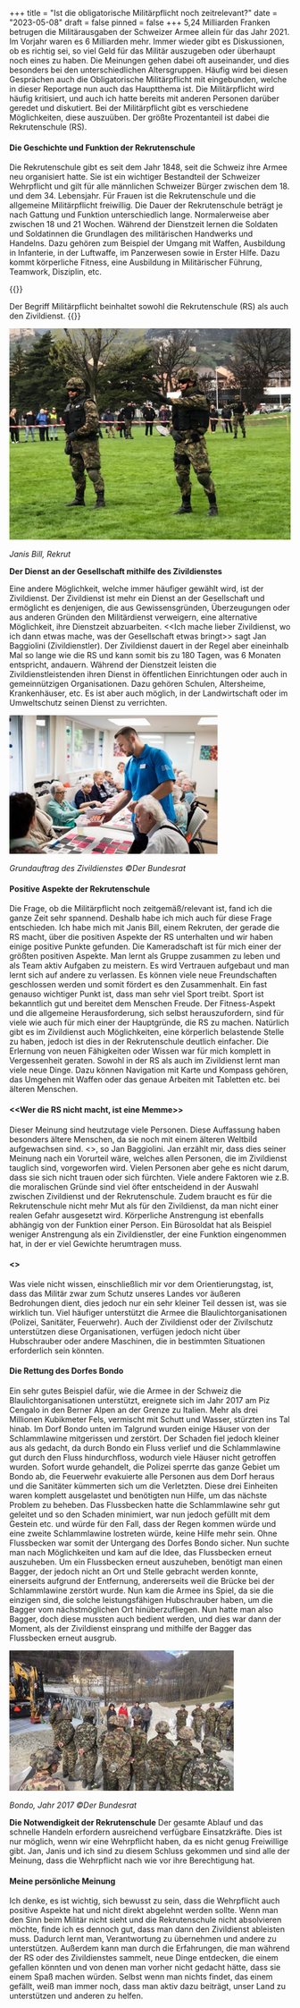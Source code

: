 +++
title = "Ist die obligatorische Militärpflicht noch zeitrelevant?"
date = "2023-05-08"
draft = false
pinned = false
+++
5,24 Milliarden Franken betrugen die Militärausgaben der Schweizer Armee allein für das Jahr 2021. Im Vorjahr waren es 6 Milliarden mehr. Immer wieder gibt es Diskussionen, ob es richtig sei, so viel Geld für das Militär auszugeben oder überhaupt noch eines zu haben. Die Meinungen gehen dabei oft auseinander, und dies besonders bei den unterschiedlichen Altersgruppen. Häufig wird bei diesen Gesprächen auch die Obligatorische Militärpflicht mit eingebunden, welche in dieser Reportage nun auch das Hauptthema ist. Die Militärpflicht wird häufig kritisiert, und auch ich hatte bereits mit anderen Personen darüber geredet und diskutiert. Bei der Militärpflicht gibt es verschiedene Möglichkeiten, diese auszuüben. Der größte Prozentanteil ist dabei die Rekrutenschule (RS).

#### **Die Geschichte und Funktion der Rekrutenschule**

Die Rekrutenschule gibt es seit dem Jahr 1848, seit die Schweiz ihre Armee neu organisiert hatte. Sie ist ein wichtiger Bestandteil der Schweizer Wehrpflicht und gilt für alle männlichen Schweizer Bürger zwischen dem 18. und dem 34. Lebensjahr. Für Frauen ist die Rekrutenschule und die allgemeine Militärpflicht freiwillig. Die Dauer der Rekrutenschule beträgt je nach Gattung und Funktion unterschiedlich lange. Normalerweise aber zwischen 18 und 21 Wochen. Während der Dienstzeit lernen die Soldaten und Soldatinnen die Grundlagen des militärischen Handwerks und Handelns. Dazu gehören zum Beispiel der Umgang mit Waffen, Ausbildung in Infanterie, in der Luftwaffe, im Panzerwesen sowie in Erster Hilfe. Dazu kommt körperliche Fitness, eine Ausbildung in Militärischer Führung, Teamwork, Disziplin, etc.

{{<box>}}

Der Begriff Militärpflicht beinhaltet sowohl die Rekrutenschule (RS) als auch den Zivildienst.
{{</box>}}

![](whatsapp-bild-2023-05-08-um-06.45.24.jpg)

*Janis Bill, Rekrut*

**Der Dienst an der Gesellschaft mithilfe des Zivildienstes**

Eine andere Möglichkeit, welche immer häufiger gewählt wird, ist der Zivildienst. Der Zivildienst ist mehr ein Dienst an der Gesellschaft und ermöglicht es denjenigen, die aus Gewissensgründen, Überzeugungen oder aus anderen Gründen den Militärdienst verweigern, eine alternative Möglichkeit, ihre Dienstzeit abzuarbeiten. <<Ich mache lieber Zivildienst, wo ich dann etwas mache, was der Gesellschaft etwas bringt>> sagt Jan Baggiolini (Zivildienstler). Der Zivildienst dauert in der Regel aber eineinhalb Mal so lange wie die RS und kann somit bis zu 180 Tagen, was 6 Monaten entspricht, andauern. Während der Dienstzeit leisten die Zivildienstleistenden ihren Dienst in öffentlichen Einrichtungen oder auch in gemeinnützigen Organisationen. Dazu gehören Schulen, Altersheime, Krankenhäuser, etc. Es ist aber auch möglich, in der Landwirtschaft oder im Umweltschutz seinen Dienst zu verrichten.

![](whatsapp-bild-2023-05-08-um-08.50.32.jpg)

*Grundauftrag des Zivildienstes                                                                                                                               ©Der Bundesrat*

#### **Positive Aspekte der Rekrutenschule**

Die Frage, ob die Militärpflicht noch zeitgemäß/relevant ist, fand ich die ganze Zeit sehr spannend. Deshalb habe ich mich auch für diese Frage entschieden. Ich habe mich mit Janis Bill, einem Rekruten, der gerade die RS macht, über die positiven Aspekte der RS unterhalten und wir haben einige positive Punkte gefunden. Die Kameradschaft ist für mich einer der größten positiven Aspekte. Man lernt als Gruppe zusammen zu leben und als Team aktiv Aufgaben zu meistern. Es wird Vertrauen aufgebaut und man lernt sich auf andere zu verlassen. Es können viele neue Freundschaften geschlossen werden und somit fördert es den Zusammenhalt. Ein fast genauso wichtiger Punkt ist, dass man sehr viel Sport treibt. Sport ist bekanntlich gut und bereitet dem Menschen Freude. Der Fitness-Aspekt und die allgemeine Herausforderung, sich selbst herauszufordern, sind für viele wie auch für mich einer der Hauptgründe, die RS zu machen. Natürlich gibt es im Zivildienst auch Möglichkeiten, eine körperlich belastende Stelle zu haben, jedoch ist dies in der Rekrutenschule deutlich einfacher. Die Erlernung von neuen Fähigkeiten oder Wissen war für mich komplett in Vergessenheit geraten. Sowohl in der RS als auch im Zivildienst lernt man viele neue Dinge. Dazu können Navigation mit Karte und Kompass gehören, das Umgehen mit Waffen oder das genaue Arbeiten mit Tabletten etc. bei älteren Menschen.

#### **<<Wer die RS nicht macht, ist eine Memme>>**

Dieser Meinung sind heutzutage viele Personen. Diese Auffassung haben besonders ältere Menschen, da sie noch mit einem älteren Weltbild aufgewachsen sind. <<In dieser Aussage sehe ich gar keinen Punk>>, so Jan Baggiolini. Jan erzählt mir, dass dies seiner Meinung nach ein Vorurteil wäre, welches allen Personen, die im Zivildienst tauglich sind, vorgeworfen wird. Vielen Personen aber gehe es nicht darum, dass sie sich nicht trauen oder sich fürchten. Viele andere Faktoren wie z.B. die moralischen Gründe sind viel öfter entscheidend in der Auswahl zwischen Zivildienst und der Rekrutenschule. Zudem braucht es für die Rekrutenschule nicht mehr Mut als für den Zivildienst, da man nicht einer realen Gefahr ausgesetzt wird. Körperliche Anstrengung ist ebenfalls abhängig von der Funktion einer Person. Ein Bürosoldat hat als Beispiel weniger Anstrengung als ein Zivildienstler, der eine Funktion eingenommen hat, in der er viel Gewichte herumtragen muss.

#### **<<Alles nur Kriegstreiber>>**

Was viele nicht wissen, einschließlich mir vor dem Orientierungstag, ist, dass das Militär zwar zum Schutz unseres Landes vor äußeren Bedrohungen dient, dies jedoch nur ein sehr kleiner Teil dessen ist, was sie wirklich tun. Viel häufiger unterstützt die Armee die Blaulichtorganisationen (Polizei, Sanitäter, Feuerwehr). Auch der Zivildienst oder der Zivilschutz unterstützen diese Organisationen, verfügen jedoch nicht über Hubschrauber oder andere Maschinen, die in bestimmten Situationen erforderlich sein könnten.

#### **Die Rettung des Dorfes Bondo**

Ein sehr gutes Beispiel dafür, wie die Armee in der Schweiz die Blaulichtorganisationen unterstützt, ereignete sich im Jahr 2017 am Piz Cengalo in den Berner Alpen an der Grenze zu Italien. Mehr als drei Millionen Kubikmeter Fels, vermischt mit Schutt und Wasser, stürzten ins Tal hinab. Im Dorf Bondo unten im Talgrund wurden einige Häuser von der Schlammlawine mitgerissen und zerstört. Der Schaden fiel jedoch kleiner aus als gedacht, da durch Bondo ein Fluss verlief und die Schlammlawine gut durch den Fluss hindurchfloss, wodurch viele Häuser nicht getroffen wurden. Sofort wurde gehandelt, die Polizei sperrte das ganze Gebiet um Bondo ab, die Feuerwehr evakuierte alle Personen aus dem Dorf heraus und die Sanitäter kümmerten sich um die Verletzten. Diese drei Einheiten waren komplett ausgelastet und benötigten nun Hilfe, um das nächste Problem zu beheben. Das Flussbecken hatte die Schlammlawine sehr gut geleitet und so den Schaden minimiert, war nun jedoch gefüllt mit dem Gestein etc. und würde für den Fall, dass der Regen kommen würde und eine zweite Schlammlawine lostreten würde, keine Hilfe mehr sein. Ohne Flussbecken war somit der Untergang des Dorfes Bondo sicher. Nun suchte man nach Möglichkeiten und kam auf die Idee, das Flussbecken erneut auszuheben. Um ein Flussbecken erneut auszuheben, benötigt man einen Bagger, der jedoch nicht an Ort und Stelle gebracht werden konnte, einerseits aufgrund der Entfernung, andererseits weil die Brücke bei der Schlammlawine zerstört wurde. Nun kam die Armee ins Spiel, da sie die einzigen sind, die solche leistungsfähigen Hubschrauber haben, um die Bagger vom nächstmöglichen Ort hinüberzufliegen. Nun hatte man also Bagger, doch diese mussten auch bedient werden, und dies war dann der Moment, als der Zivildienst einsprang und mithilfe der Bagger das Flussbecken erneut ausgrub.

![](whatsapp-bild-2023-05-08-um-08.51.13.jpg)

*Bondo, Jahr 2017									                                                	                               ©Der Bundesrat*	

**Die Notwendigkeit der Rekrutenschule**
Der gesamte Ablauf und das schnelle Handeln erfordern ausreichend verfügbare Einsatzkräfte. Dies ist nur möglich, wenn wir eine Wehrpflicht haben, da es nicht genug Freiwillige gibt. Jan, Janis und ich sind zu diesem Schluss gekommen und sind alle der Meinung, dass die Wehrpflicht nach wie vor ihre Berechtigung hat.

#### **Meine persönliche Meinung**

Ich denke, es ist wichtig, sich bewusst zu sein, dass die Wehrpflicht auch positive Aspekte hat und nicht direkt abgelehnt werden sollte. Wenn man den Sinn beim Militär nicht sieht und die Rekrutenschule nicht absolvieren möchte, finde ich es dennoch gut, dass man dann den Zivildienst ableisten muss. Dadurch lernt man, Verantwortung zu übernehmen und andere zu unterstützen. Außerdem kann man durch die Erfahrungen, die man während der RS oder des Zivildienstes sammelt, neue Dinge entdecken, die einem gefallen könnten und von denen man vorher nicht gedacht hätte, dass sie einem Spaß machen würden. Selbst wenn man nichts findet, das einem gefällt, weiß man immer noch, dass man aktiv dazu beiträgt, unser Land zu unterstützen und anderen zu helfen.